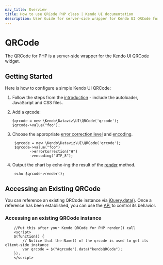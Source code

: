 ```yaml
---
nav_title: Overview
title: How to use QRCode PHP class | Kendo UI documentation
description: User Guide for server-side wrapper for Kendo UI QRCode for PHP.
---
```


# QRCode

The QRCode for PHP is a server-side wrapper for the [Kendo UI QRCode](/api/web/qrcode) widget.

## Getting Started

Here is how to configure a simple Kendo UI QRCode:

1. Follow the steps from the [introduction](/getting-started/using-kendo-with/php/introduction) - include the autoloader, JavaScript and CSS files.

1.  Add a qrcode:

        $qrcode = new \Kendo\Dataviz\UI\QRCode('qrcode');
        $qrcode->value("foo");

1. Choose the appropriate [error correction level](/api/dataviz/qrcode#configuration-errorCorrection) and [encoding](/api/dataviz/qrcode#configuration-encoding).

        $qrcode = new \Kendo\Dataviz\UI\QRCode('qrcode');
        $qrcode->value("foo")
               ->errorCorrection("H")
               ->encoding("UTF_8");

1. Output the chart by echo-ing the result of the [render](/api/wrappers/php/Kendo/UI/Widget#render) method.

        echo $qrcode->render();

## Accessing an Existing QRCode

You can reference an existing QRCode instance via [jQuery.data()](http://api.jquery.com/jQuery.data/).
Once a reference has been established, you can use the [API](/api/web/qrcode#methods) to control its behavior.


### Accessing an existing QRCode instance

        //Put this after your Kendo QRCode for PHP render() call
        <script>
        $(function() {
            // Notice that the Name() of the qrcode is used to get its client-side instance
            var qrcode = $("#qrcode").data("kendoQRCode");
        });
        </script>
